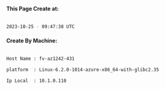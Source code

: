 
   
#### This Page Create at:

```bash

2023-10-25 - 09:47:38 UTC

```

#### Create By Machine:

```bash

Host Name : fv-az1242-431

platform  : Linux-6.2.0-1014-azure-x86_64-with-glibc2.35

Ip Local  : 10.1.0.110

```

